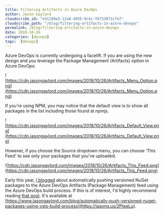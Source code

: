 ```yaml
---
title: Filtering Artifacts in Azure DevOps
author: Jason Gaylord
cloudscribe_id: "e51109e3-12a8-4955-9c4c-f6733071cfe7"
cloudscribe_path: "/blog/filtering-artifacts-in-azure-devops"
permalink: /blog/filtering-artifacts-in-azure-devops
date: 2018-10-26
categories: [devops]
tags:  [devops]
---
```


Azure DevOps is currently undergoing a facelift. If you are using the new design and you leverage the Package Management (Artifacts) option in Azure DevOps:

![https://cdn.jasongaylord.com/images/2018/10/26/Artifacts_Menu_Option.png](https://cdn.jasongaylord.com/images/2018/10/26/Artifacts_Menu_Option.png)

If you're using NPM, you may notice that the default view is to show all packages in the list including those found at npmjs. 

![https://cdn.jasongaylord.com/images/2018/10/26/Artifacts_Default_View.png](https://cdn.jasongaylord.com/images/2018/10/26/Artifacts_Default_View.png)

However, if you choose the Source dropdown menu, you can choose ‘This Feed' to see only your packages that you've uploaded.

![https://cdn.jasongaylord.com/images/2018/10/26/Artifacts_This_Feed.png](https://cdn.jasongaylord.com/images/2018/10/26/Artifacts_This_Feed.png)

Early this year, [I blogged](https://jasong.us/2PteeLu) about automatically pushing versioned NuGet packages to the Azure DevOps Artifacts (Package Management) feed using the Azure DevOps build process. If this is of interest, I'd highly recommend reading [that post](https://jasong.us/2PteeLu). It's available at [https://www.jasongaylord.com/blog/automatically-push-versioned-nuget-packages-using-vsts-build-process](https://jasong.us/2PteeLu).